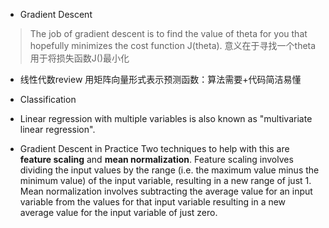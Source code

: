
- Gradient Descent
> The job of gradient descent is to find the value of theta for you that hopefully minimizes the cost function J(theta).
> 意义在于寻找一个theta 用于将损失函数J()最小化


- 线性代数review 
用矩阵向量形式表示预测函数：算法需要+代码简洁易懂

- Classification


- Linear regression with multiple variables is also known as "multivariate linear regression".



- Gradient Descent in Practice
Two techniques to help with this are **feature scaling** and **mean normalization**. Feature scaling involves dividing the input values by the range (i.e. the maximum value minus the minimum value) of the input variable, resulting in a new range of just 1. Mean normalization involves subtracting the average value for an input variable from the values for that input variable resulting in a new average value for the input variable of just zero.